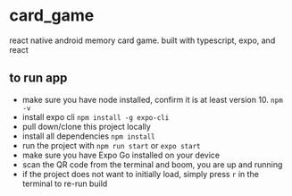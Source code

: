 # card_game

react native android memory card game. built with typescript, expo, and react

## to run app

-   make sure you have node installed, confirm it is at least version 10. `npm -v`
-   install expo cli `npm install -g expo-cli`
-   pull down/clone this project locally
-   install all dependencies `npm install`
-   run the project with `npm run start` or `expo start`
-   make sure you have Expo Go installed on your device
-   scan the QR code from the terminal and boom, you are up and running
-   if the project does not want to initially load, simply press `r` in the terminal to re-run build
